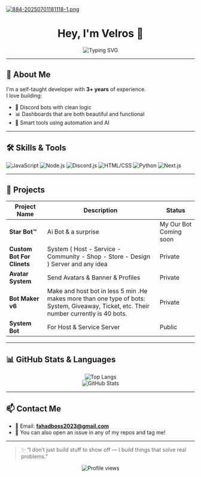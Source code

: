 [![884-20250701181118-1.png](https://i.postimg.cc/jS9ZdRXR/884-20250701181118-1.png)](https://postimg.cc/PCWmSs97)

 <h1 align="center">Hey, I'm Velros 👋</h1>

<p align="center">
  <img src="https://readme-typing-svg.demolab.com?font=JetBrains+Mono&size=22&pause=1000&color=00FFC6&center=true&vCenter=true&width=500&lines=Full-Stack+Developer;Discord.js+Expert+v13%2Fv14;Building+Smart+Bots+%26+Dashboards;AI+%2B+Automation+Fan" alt="Typing SVG" />
</p>

---

## 🧠 About Me

I'm a self-taught developer with **3+ years** of experience.  
I love building:
- 🤖 Discord bots with clean logic
- 📊 Dashboards that are both beautiful and functional
- 🧠 Smart tools using automation and AI


---

## 🛠️ Skills & Tools

![JavaScript](https://img.shields.io/badge/JavaScript-F7DF1E?style=for-the-badge&logo=javascript&logoColor=black)
![Node.js](https://img.shields.io/badge/Node.js-339933?style=for-the-badge&logo=node.js&logoColor=white)
![Discord.js](https://img.shields.io/badge/Discord.js-7289DA?style=for-the-badge&logo=discord&logoColor=white)
![HTML/CSS](https://img.shields.io/badge/HTML%2FCSS-E34F26?style=for-the-badge&logo=html5&logoColor=white)
![Python](https://img.shields.io/badge/Python-3776AB?style=for-the-badge&logo=python&logoColor=white)
![Next.js](https://img.shields.io/badge/Next.js-3776AB?style=for-the-badge&logo=next.js&logoColor=white)

---

## 🚀 Projects

| Project Name | Description | Status |
|--------------|-------------|--------|
| **Star Bot™️** | Ai Bot & a surprise | My Our Bot Coming soon |
| **Custom Bot For Clinets** | System ( Host - Service - Community - Shop - Store - Design ) Server and any idea | Private |
| **Avatar System** | Send Avatars & Banner & Profiles  | Private |
| **Bot Maker v6** | Make and host bot in less 5 min .He makes more than one type of bots: System, Giveaway, Ticket, etc. Their number currently is 40 bots. | Private |
| **System Bot** | For Host & Service Server | Public |

---

## 📊 GitHub Stats & Languages

<p align="center">
  <img src="https://github-readme-stats.vercel.app/api/top-langs/?username=Velrosy&layout=compact&theme=react" alt="Top Langs"/>
  <br />
  <img src="https://github-readme-stats.vercel.app/api?username=Velrosy&show_icons=true&theme=react" alt="GitHub Stats"/>
</p>

---
 
## 📫 Contact Me

- 📧 Email: **fahadboss2023@gmail.com**
- 🧠 You can also open an issue in any of my repos and tag me!

---

> ✨ “I don’t just build stuff to show off — I build things that solve real problems.”

<p align="center">
  <img src="https://komarev.com/ghpvc/?username=Velrosy&label=Profile+Views&color=00FFC6&style=flat" alt="Profile views" />
</p>

